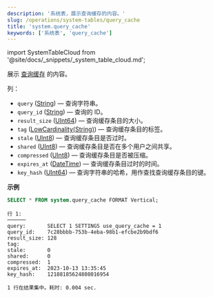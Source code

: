 ```yaml
---
description: '系统表，展示查询缓存的内容。'
slug: /operations/system-tables/query_cache
title: 'system.query_cache'
keywords: ['系统表', 'query_cache']
---
```

import SystemTableCloud from '@site/docs/_snippets/_system_table_cloud.md';

<SystemTableCloud/>

展示 [查询缓存](../query-cache.md) 的内容。

列：

- `query` ([String](../../sql-reference/data-types/string.md)) — 查询字符串。
- `query_id` ([String](../../sql-reference/data-types/string.md)) — 查询的 ID。
- `result_size` ([UInt64](/sql-reference/data-types/int-uint#integer-ranges)) — 查询缓存条目的大小。
- `tag` ([LowCardinality(String)](../../sql-reference/data-types/lowcardinality.md)) — 查询缓存条目的标签。
- `stale` ([UInt8](../../sql-reference/data-types/int-uint.md)) — 查询缓存条目是否过时。
- `shared` ([UInt8](../../sql-reference/data-types/int-uint.md)) — 查询缓存条目是否在多个用户之间共享。
- `compressed` ([UInt8](../../sql-reference/data-types/int-uint.md)) — 查询缓存条目是否被压缩。
- `expires_at` ([DateTime](../../sql-reference/data-types/datetime.md)) — 查询缓存条目过时的时间。
- `key_hash` ([UInt64](/sql-reference/data-types/int-uint#integer-ranges)) — 查询字符串的哈希，用作查找查询缓存条目的键。

**示例**

``` sql
SELECT * FROM system.query_cache FORMAT Vertical;
```

``` text
行 1:
──────
query:       SELECT 1 SETTINGS use_query_cache = 1
query_id:    7c28bbbb-753b-4eba-98b1-efcbe2b9bdf6
result_size: 128
tag:
stale:       0
shared:      0
compressed:  1
expires_at:  2023-10-13 13:35:45
key_hash:    12188185624808016954

1 行在结果集中。耗时: 0.004 sec.
```
